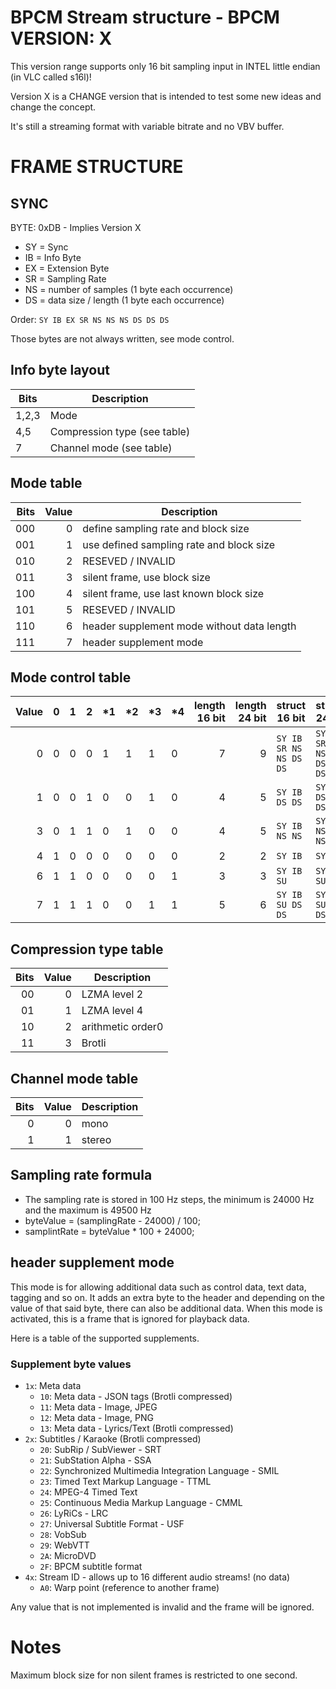 BPCM Stream structure - BPCM VERSION: X
=======================================

This version range supports only 16 bit sampling input in INTEL little endian (in VLC called s16l)!

Version X is a CHANGE version that is intended to test some new ideas and change the concept.

It's still a streaming format with variable bitrate and no VBV buffer.

# FRAME STRUCTURE
## SYNC
BYTE: 0xDB - Implies Version X

- SY = Sync
- IB = Info Byte
- EX = Extension Byte
- SR = Sampling Rate
- NS = number of samples (1 byte each occurrence)
- DS = data size / length (1 byte each occurrence)

Order: `SY IB EX SR NS NS NS DS DS DS`

Those bytes are not always written, see mode control.

## Info byte layout
Bits  | Description
----- | ----------------------------
1,2,3 | Mode
4,5   | Compression type (see table)
7     | Channel mode (see table)

## Mode table
Bits | Value | Description
----:| -----:| ------------------------------------
000  |     0 | define sampling rate and block size
001  |     1 | use defined sampling rate and block size
010  |     2 | RESEVED / INVALID
011  |     3 | silent frame, use block size
100  |     4 | silent frame, use last known block size
101  |     5 | RESEVED / INVALID
110  |     6 | header supplement mode without data length
111  |     7 | header supplement mode

## Mode control table
Value |  0  |   1 |   2 |  *1 |  *2 |  *3 |  *4 | length 16 bit | length 24 bit | struct 16 bit          | struct 24 bit
-----:| --- | --- | --- | --- | --- | --- | --- | -------------:| -------------:| ---------------------- | --------------------------
0     |  0  |   0 |   0 |   1 |   1 |   1 |   0 |             7 |             9 | `SY IB SR NS NS DS DS` | `SY IB SR NS NS NS DS DS DS`
1     |  0  |   0 |   1 |   0 |   0 |   1 |   0 |             4 |             5 | `SY IB DS DS`          | `SY IB DS DS DS`
3     |  0  |   1 |   1 |   0 |   1 |   0 |   0 |             4 |             5 | `SY IB NS NS`          | `SY IB NS NS NS`
4     |  1  |   0 |   0 |   0 |   0 |   0 |   0 |             2 |             2 | `SY IB`                | `SY IB`
6     |  1  |   1 |   0 |   0 |   0 |   0 |   1 |             3 |             3 | `SY IB SU`             | `SY IB SU`
7     |  1  |   1 |   1 |   0 |   0 |   1 |   1 |             5 |             6 | `SY IB SU DS DS`       | `SY IB SU DS DS DS`

## Compression type table
Bits | Value | Description
----:| -----:| -----------------
00   |     0 | LZMA level 2
01   |     1 | LZMA level 4 
10   |     2 | arithmetic order0
11   |     3 | Brotli

## Channel mode table
Bits | Value | Description
----:| -----:| -----------------
0    |     0 | mono
1    |     1 | stereo

## Sampling rate formula
- The sampling rate is stored in 100 Hz steps, the minimum is 24000 Hz and the maximum is 49500 Hz
- byteValue = (samplingRate - 24000) / 100;
- samplintRate = byteValue * 100 + 24000;

## header supplement mode
This mode is for allowing additional data such as control data, text data, tagging and so on. It adds an extra byte to the header and depending on the value of that said byte, there can also be additional data. When this mode is activated, this is a frame that is ignored for playback data.

Here is a table of the supported supplements.

### Supplement byte values
- `1x`: Meta data
  - `10`: Meta data - JSON tags (Brotli compressed)
  - `11`: Meta data - Image, JPEG
  - `12`: Meta data - Image, PNG
  - `13`: Meta data - Lyrics/Text (Brotli compressed)
- `2x`: Subtitles / Karaoke (Brotli compressed)
  - `20`: SubRip / SubViewer - SRT
  - `21`: SubStation Alpha - SSA
  - `22`: Synchronized Multimedia Integration Language - SMIL
  - `23`: Timed Text Markup Language - TTML
  - `24`: MPEG-4 Timed Text
  - `25`: Continuous Media Markup Language - CMML
  - `26`: LyRiCs - LRC
  - `27`: Universal Subtitle Format - USF
  - `28`: VobSub
  - `29`: WebVTT
  - `2A`: MicroDVD
  - `2F`: BPCM subtitle format
- `4x`: Stream ID - allows up to 16 different audio streams! (no data)
  - `A0`: Warp point (reference to another frame)

Any value that is not implemented is invalid and the frame will be ignored.

# Notes
Maximum block size for non silent frames is restricted to one second.
